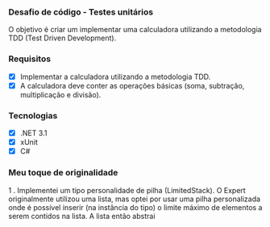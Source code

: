 ### Desafio de código - Testes unitários
O objetivo é criar um implementar uma calculadora utilizando a metodologia TDD (Test Driven Development).

### Requisitos
- [x] Implementar a calculadora utilizando a metodologia TDD.
- [x] A calculadora deve conter as operações básicas (soma, subtração, multiplicação e divisão).

### Tecnologias
- [x] .NET 3.1
- [x] xUnit
- [x] C#

### Meu toque de originalidade
1	. Implementei um tipo personalidade de pilha (LimitedStack). O Expert originalmente utilizou uma lista, mas optei por usar uma pilha personalizada onde é possível inserir (na instância do tipo) o limite máximo de elementos a serem contidos na lista. A lista então abstrai
